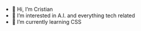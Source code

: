 - 👋 Hi, I’m Cristian
- 👀 I’m interested in A.I. and everything tech related
- 🌱 I’m currently learning CSS
